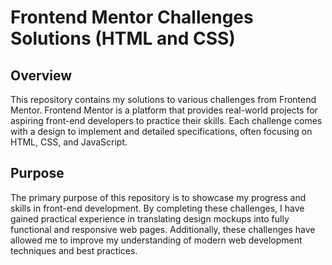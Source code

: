 # Frontend Mentor Challenges Solutions (HTML and CSS)

## Overview

This repository contains my solutions to various challenges from Frontend Mentor. Frontend Mentor is a platform that provides real-world projects for aspiring front-end developers to practice their skills. Each challenge comes with a design to implement and detailed specifications, often focusing on HTML, CSS, and JavaScript.

## Purpose

The primary purpose of this repository is to showcase my progress and skills in front-end development. By completing these challenges, I have gained practical experience in translating design mockups into fully functional and responsive web pages. Additionally, these challenges have allowed me to improve my understanding of modern web development techniques and best practices.
